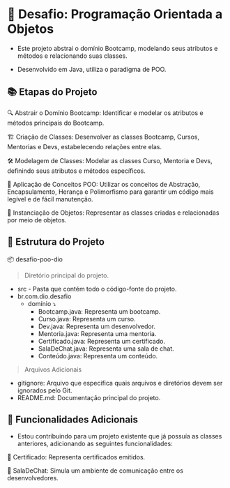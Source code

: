 # 🚀 Desafio: Programação Orientada a Objetos

* Este projeto abstrai o domínio Bootcamp, modelando seus atributos e métodos e relacionando suas classes.  
  
* Desenvolvido em Java, utiliza o paradigma de POO.

## 📚 Etapas do Projeto

🔍 Abstrair o Domínio Bootcamp: Identificar e modelar os atributos e métodos principais do Bootcamp.

🏗️ Criação de Classes: Desenvolver as classes Bootcamp, Cursos, Mentorias e Devs, estabelecendo relações entre elas.

🛠️ Modelagem de Classes: Modelar as classes Curso, Mentoria e Devs, definindo seus atributos e métodos específicos.

🔧 Aplicação de Conceitos POO: Utilizar os conceitos de Abstração, Encapsulamento, Herança e Polimorfismo para garantir um código mais legível e de fácil manutenção.

🎯 Instanciação de Objetos: Representar as classes criadas e relacionadas por meio de objetos.

## 📂 Estrutura do Projeto

📦 desafio-poo-dio
> Diretório principal do projeto.
 * src - Pasta que contém todo o código-fonte do projeto.
 * br.com.dio.desafio
    * domínio ⤵️
        * Bootcamp.java: Representa um bootcamp.
        * Curso.java: Representa um curso.
        * Dev.java: Representa um desenvolvedor.
        * Mentoria.java: Representa uma mentoria.
        * Certificado.java: Representa um certificado.
        * SalaDeChat.java: Representa uma sala de chat.
        * Conteúdo.java: Representa um conteúdo.

> Arquivos Adicionais

 * gitignore: Arquivo que especifica quais arquivos e diretórios devem ser ignorados pelo Git.
 * README.md: Documentação principal do projeto.

## 🌟 Funcionalidades Adicionais

* Estou contribuindo para um projeto existente que já possuía as classes anteriores, adicionando as seguintes funcionalidades:

🏅 Certificado: Representa certificados emitidos.

💬 SalaDeChat: Simula um ambiente de comunicação entre os desenvolvedores.
